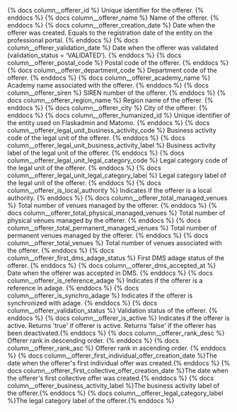 {% docs column__offerer_id %} Unique identifier for the offerer. {% enddocs %}
{% docs column__offerer_name %} Name of the offerer. {% enddocs %}
{% docs column__offerer_creation_date %} Date when the offerer was created. Equals to the registration date of the entity on the professional portal. {% enddocs %}
{% docs column__offerer_validation_date %} Date when the offerer was validated (validation_status = ‘VALIDATED’). {% enddocs %}
{% docs column__offerer_postal_code %} Postal code of the offerer. {% enddocs %}
{% docs column__offerer_department_code %} Department code of the offerer. {% enddocs %}
{% docs column__offerer_academy_name %} Academy name associated with the offerer. {% enddocs %}
{% docs column__offerer_siren %} SIREN number of the offerer. {% enddocs %}
{% docs column__offerer_region_name %} Region name of the offerer. {% enddocs %}
{% docs column__offerer_city %} City of the offerer. {% enddocs %}
{% docs column__offerer_humanized_id %} Unique identifier of the entity used on Flaskadmin and Matomo. {% enddocs %}
{% docs column__offerer_legal_unit_business_activity_code %} Business activity code of the legal unit of the offerer. {% enddocs %}
{% docs column__offerer_legal_unit_business_activity_label %} Business activity label of the legal unit of the offerer. {% enddocs %}
{% docs column__offerer_legal_unit_legal_category_code %} Legal category code of the legal unit of the offerer. {% enddocs %}
{% docs column__offerer_legal_unit_legal_category_label %} Legal category label of the legal unit of the offerer. {% enddocs %}
{% docs column__offerer_is_local_authority %} Indicates if the offerer is a local authority. {% enddocs %}
{% docs column__offerer_total_managed_venues %} Total number of venues managed by the offerer. {% enddocs %}
{% docs column__offerer_total_physical_managed_venues %} Total number of physical venues managed by the offerer. {% enddocs %}
{% docs column__offerer_total_permanent_managed_venues %} Total number of permanent venues managed by the offerer. {% enddocs %}
{% docs column__offerer_total_venues %} Total number of venues associated with the offerer. {% enddocs %}
{% docs column__offerer_first_dms_adage_status %} First DMS adage status of the offerer. {% enddocs %}
{% docs column__offerer_dms_accepted_at %} Date when the offerer was accepted in DMS. {% enddocs %}
{% docs column__offerer_is_reference_adage %} Indicates if the offerer is a reference in adage. {% enddocs %}
{% docs column__offerer_is_synchro_adage %} Indicates if the offerer is synchronized with adage. {% enddocs %}
{% docs column__offerer_validation_status %} Validation status of the offerer. {% enddocs %}
{% docs column__offerer_is_active %} Indicates if the offerer is active. Returns 'true' if offerer is active. Returns 'false' if the offerer has been deactivated.{% enddocs %}
{% docs column__offerer_rank_desc %} Offerer rank in descending order. {% enddocs %}
{% docs column__offerer_rank_asc %} Offerer rank in ascending order. {% enddocs %}
{% docs column__offerer_first_individual_offer_creation_date %}The date when the offerer's first individual offer was created.{% enddocs %}
{% docs column__offerer_first_collective_offer_creation_date %}The date when the offerer's first collective offer was created.{% enddocs %}
{% docs column__offerer_business_activity_label %}The business activity label of the offerer.{% enddocs %}
{% docs column__offerer_legal_category_label %}The legal category label of the offerer.{% enddocs %}
